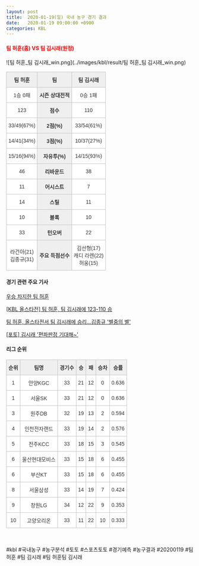 ```yaml
---
layout: post
title:  2020-01-19(일) 국내 농구 경기 결과
date:   2020-01-19 09:00:00 +0900
categories: KBL
---
```


#### <span style="color:red"> 팀 허훈(홈) VS 팀 김시래(원정) </span>
![팀 허훈_팀 김시래_win.png](../images/kbl/result/팀 허훈_팀 김시래_win.png)

<style type="text/css">
.tg  {border-collapse:collapse;border-spacing:0;}
.tg td{font-family:Arial, sans-serif;font-size:14px;padding:10px 5px;border-style:solid;border-width:1px;overflow:hidden;word-break:normal;border-color:#c0c0c0;}
.tg th{font-family:Arial, sans-serif;font-size:14px;font-weight:normal;padding:10px 5px;border-style:solid;border-width:1px;overflow:hidden;word-break:normal;border-color:#c0c0c0;}
.tg .tg-dcpn{background-color:#ffffff;border-color:#c0c0c0;text-align:center;vertical-align:middle}
.tg .tg-txr3{background-color:#ffffff;border-color:#c0c0c0;text-align:center;vertical-align:middle}
.tg .tg-o8le{background-color:#efefef;border-color:#c0c0c0;text-align:center;vertical-align:middle}
.tg .tg-rr9t{font-weight:bold;background-color:#efefef;border-color:#c0c0c0;text-align:center;vertical-align:middle}
.tg .tg-wazi{background-color:#efefef;border-color:#c0c0c0;text-align:center;vertical-align:middle}
</style>

<table class="tg">
  <tr>
    <th class="tg-rr9t">팀 허훈</th>
    <th class="tg-rr9t">팀</th>
    <th class="tg-rr9t">팀 김시래</th>
  </tr>
  <tr>
    <td class="tg-dcpn">1승 0패</td>
    <td class="tg-rr9t">시즌 상대전적</td>
    <td class="tg-dcpn">0승 1패</td>
  </tr>
  <tr>
    <td class="tg-dcpn">123</td>
    <td class="tg-rr9t">점수</td>
    <td class="tg-dcpn">110</td>
  </tr>
  <tr>
    <td class="tg-dcpn">33/49(67%)</td>
    <td class="tg-rr9t">2점(%)</td>
    <td class="tg-dcpn">33/54(61%)</td>
  </tr>
  <tr>
    <td class="tg-dcpn">14/41(34%)</td>
    <td class="tg-rr9t">3점(%)</td>
    <td class="tg-dcpn">10/37(27%)</td>
  </tr>
  <tr>
    <td class="tg-dcpn">15/16(94%)</td>
    <td class="tg-rr9t">자유투(%)</td>
    <td class="tg-dcpn">14/15(93%)</td>
  </tr>
  <tr>
    <td class="tg-dcpn">46</td>
    <td class="tg-rr9t">리바운드</td>
    <td class="tg-dcpn">38</td>
  </tr>
  <tr>
    <td class="tg-dcpn">11</td>
    <td class="tg-rr9t">어시스트</td>
    <td class="tg-dcpn">7</td>
  </tr>
  <tr>
    <td class="tg-dcpn">14</td>
    <td class="tg-rr9t">스틸</td>
    <td class="tg-dcpn">11</td>
  </tr>
  <tr>
    <td class="tg-dcpn">10</td>
    <td class="tg-rr9t">블록</td>
    <td class="tg-dcpn">10</td>
  </tr>
  <tr>
    <td class="tg-dcpn">33</td>
    <td class="tg-rr9t">턴오버</td>
    <td class="tg-dcpn">22</td>
  </tr>
  <tr>
    <td class="tg-dcpn">라건아(21)<br>김종규(31)</td>
    <td class="tg-rr9t">주요 득점선수</td>
    <td class="tg-dcpn">김선형(17)<br>캐디 라렌(22)<br>허웅(15)</td>
  </tr>
</table>

#### 경기 관련 주요 기사         

[우승 차지한 팀 허훈](http://yna.kr/PYH20200119110200013?did=1196m)

[[KBL 올스타전] 팀 허훈, 팀 김시래에 123-110 승](http://www.xportsnews.com/?ac=article_view&entry_id=1225184)

[팀 허훈, 올스타전서 팀 김시래에 승리…김종규 '별중의 별'](http://www.newsis.com/view/?id=NISX20200119_0000893245&cID=10505&pID=10500)

[[포토] 김시래 '편파판정 기대해~'](http://sports.chosun.com/news/ntype.htm?id=202001190100132150008424&servicedate=20200119)

<script src="https://ads-partners.coupang.com/g.js"></script>
<script>
    new PartnersCoupang.G({"id":48178,"width":"100%","height":120,"subId":null});
</script>        
        

#### 리그 순위

<style type="text/css">
    .tg  {border-collapse:collapse;border-spacing:0;border-color:#ccc;}
    .tg td{font-family:Arial, sans-serif;font-size:14px;padding:10px 5px;border-style:solid;border-width:1px;overflow:hidden;word-break:normal;border-color:#ccc;color:#333;background-color:#fff;}
    .tg th{font-family:Arial, sans-serif;font-size:14px;font-weight:normal;padding:10px 5px;border-style:solid;border-width:1px;overflow:hidden;word-break:normal;border-color:#ccc;color:#333;background-color:#f0f0f0;}
    .tg .tg-jvag{background-color:#ffffff;color:#000000;border-color:#c0c0c0;text-align:center;vertical-align:middle}
    .tg .tg-wman{border-color:#c0c0c0;text-align:center;vertical-align:middle}
    .tg .tg-d14o{font-weight:bold;background-color:#efefef;border-color:#c0c0c0;text-align:center;vertical-align:middle}
    .tg .tg-qn23{color:#000000;border-color:#c0c0c0;text-align:center;vertical-align:middle}
    .tg .tg-50j8{background-color:#ffffff;border-color:#c0c0c0;text-align:center;vertical-align:middle}
    .tg .tg-fzdr{border-color:#c0c0c0;text-align:center;vertical-align:top}
    .tg .tg-hnyg{background-color:#ffffff;color:#000000;border-color:#c0c0c0;text-align:center;vertical-align:top}
</style>

<table class="tg">
  <tr>
    <th class="tg-d14o">순위</th>
    <th class="tg-d14o">팀명</th>
    <th class="tg-d14o">경기수</th>
    <th class="tg-d14o">승</th>
    <th class="tg-d14o">패</th>
    <th class="tg-d14o">승차</th>
    <th class="tg-d14o">승률</th>
  </tr>
  
<tr>
    <td class="tg-50j8">1</td>
    <td class="tg-50j8">안양KGC</td>
    <td class="tg-50j8">33</td>
    <td class="tg-50j8">21</td>
    <td class="tg-50j8">12</td>
    <td class="tg-50j8">0</td>
    <td class="tg-50j8">0.636</td>
</tr>

<tr>
    <td class="tg-50j8">1</td>
    <td class="tg-50j8">서울SK</td>
    <td class="tg-50j8">33</td>
    <td class="tg-50j8">21</td>
    <td class="tg-50j8">12</td>
    <td class="tg-50j8">0</td>
    <td class="tg-50j8">0.636</td>
</tr>

<tr>
    <td class="tg-50j8">3</td>
    <td class="tg-50j8">원주DB</td>
    <td class="tg-50j8">32</td>
    <td class="tg-50j8">19</td>
    <td class="tg-50j8">13</td>
    <td class="tg-50j8">2</td>
    <td class="tg-50j8">0.594</td>
</tr>

<tr>
    <td class="tg-50j8">4</td>
    <td class="tg-50j8">인천전자랜드</td>
    <td class="tg-50j8">33</td>
    <td class="tg-50j8">19</td>
    <td class="tg-50j8">14</td>
    <td class="tg-50j8">2</td>
    <td class="tg-50j8">0.576</td>
</tr>

<tr>
    <td class="tg-50j8">5</td>
    <td class="tg-50j8">전주KCC</td>
    <td class="tg-50j8">33</td>
    <td class="tg-50j8">18</td>
    <td class="tg-50j8">15</td>
    <td class="tg-50j8">3</td>
    <td class="tg-50j8">0.545</td>
</tr>

<tr>
    <td class="tg-50j8">6</td>
    <td class="tg-50j8">울산현대모비스</td>
    <td class="tg-50j8">33</td>
    <td class="tg-50j8">15</td>
    <td class="tg-50j8">18</td>
    <td class="tg-50j8">6</td>
    <td class="tg-50j8">0.455</td>
</tr>

<tr>
    <td class="tg-50j8">6</td>
    <td class="tg-50j8">부산KT</td>
    <td class="tg-50j8">33</td>
    <td class="tg-50j8">15</td>
    <td class="tg-50j8">18</td>
    <td class="tg-50j8">6</td>
    <td class="tg-50j8">0.455</td>
</tr>

<tr>
    <td class="tg-50j8">8</td>
    <td class="tg-50j8">서울삼성</td>
    <td class="tg-50j8">33</td>
    <td class="tg-50j8">14</td>
    <td class="tg-50j8">19</td>
    <td class="tg-50j8">7</td>
    <td class="tg-50j8">0.424</td>
</tr>

<tr>
    <td class="tg-50j8">9</td>
    <td class="tg-50j8">창원LG</td>
    <td class="tg-50j8">34</td>
    <td class="tg-50j8">12</td>
    <td class="tg-50j8">22</td>
    <td class="tg-50j8">9</td>
    <td class="tg-50j8">0.353</td>
</tr>

<tr>
    <td class="tg-50j8">10</td>
    <td class="tg-50j8">고양오리온</td>
    <td class="tg-50j8">33</td>
    <td class="tg-50j8">11</td>
    <td class="tg-50j8">22</td>
    <td class="tg-50j8">10</td>
    <td class="tg-50j8">0.333</td>
</tr>
</table><br>
<script src="https://ads-partners.coupang.com/g.js"></script>
<script>
    new PartnersCoupang.G({"id":48178,"width":"100%","height":120,"subId":null});
</script>        
        
#kbl #국내농구 #농구분석 #토토 #스포츠토토 #경기예측 #농구결과 #20200119 #팀 허훈 #팀 김시래 #팀 허훈팀 김시래 
